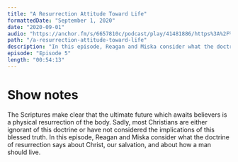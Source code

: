 ```yaml
---
title: "A Resurrection Attitude Toward Life"
formattedDate: "September 1, 2020"
date: "2020-09-01"
audio: "https://anchor.fm/s/6657810c/podcast/play/41481886/https%3A%2F%2Fd3ctxlq1ktw2nl.cloudfront.net%2Fstaging%2F2021-9-8%2F223219537-44100-2-969a4464f500b489.mp3"
path: "/a-resurrection-attitude-toward-life"
description: "In this episode, Reagan and Miska consider what the doctrine of resurrection says about Christ, our salvation, and about how a man should live."
episode: "Episode 5"
length: "00:54:13"
---
```


# Show notes

The Scriptures make clear that the ultimate future which awaits believers is a physical resurrection of the body. Sadly, most Christians are either ignorant of this doctrine or have not considered the implications of this blessed truth. In this episode, Reagan and Miska consider what the doctrine of resurrection says about Christ, our salvation, and about how a man should live.

